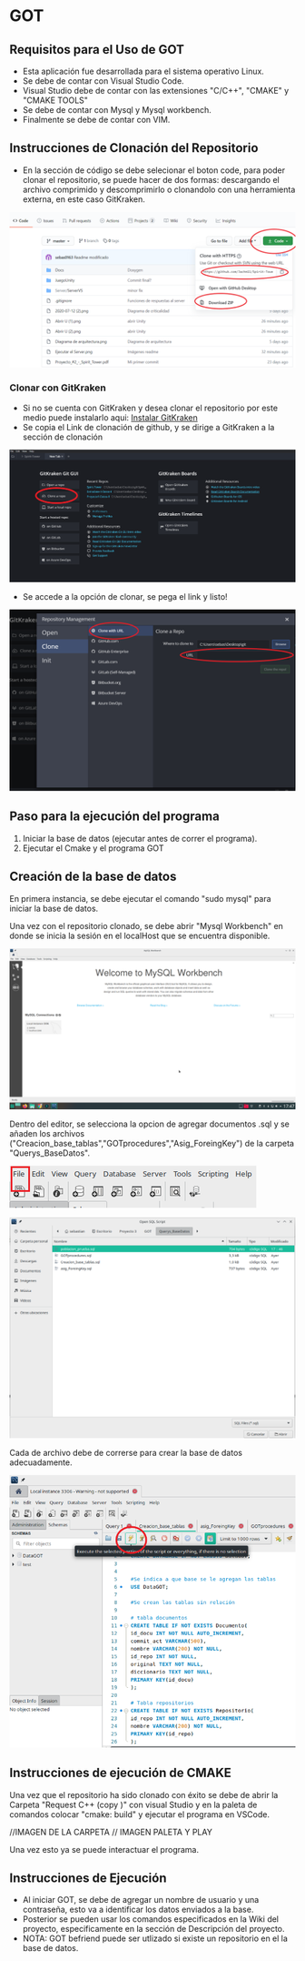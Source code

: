 # GOT 
## Requisitos para el Uso de GOT
* Esta aplicación fue desarrollada para el sistema operativo Linux.
* Se debe de contar con Visual Studio Code.
* Visual Studio debe de contar con las extensiones "C/C++", "CMAKE" y "CMAKE TOOLS"
* Se debe de contar con Mysql y Mysql workbench.
* Finalmente se debe de contar con VIM.

## Instrucciones de Clonación del Repositorio

* En la sección de código se debe selecionar el boton code, para poder clonar el repositorio, se puede hacer de dos formas: descargando el archivo comprimido y descomprimirlo o clonandolo con una herramienta externa, en este caso GitKraken.

![](https://github.com/Jachm11/Spirit-Tower/blob/master/clone.png)

### Clonar con GitKraken
* Si no se cuenta con GitKraken y desea clonar el repositorio por este medio puede instalarlo aqui: [Instalar GitKraken](https://support.gitkraken.com/how-to-install/)
* Se copia el Link de clonación de github, y se dirige a GitKraken a la sección de clonación 

![](https://github.com/Jachm11/Spirit-Tower/blob/master/clone%20git.png)

* Se accede a la opción de clonar, se pega el link y listo!

![](https://github.com/Jachm11/Spirit-Tower/blob/master/clone%202.png)


## Paso para la ejecución del programa

1) Iniciar la base de datos (ejecutar antes de correr el programa).
2) Ejecutar el Cmake y el programa GOT

## Creación de la base de datos 
En primera instancia, se debe ejecutar el comando "sudo mysql" para iniciar la base de datos.

Una vez con el repositorio clonado, se debe abrir "Mysql Workbench" en donde se inicia la sesión en el localHost que se encuentra disponible. 

![](https://github.com/sebas0163/GOT/blob/master/Diagramas/localhost.png)

Dentro del editor, se selecciona la opcion de agregar documentos .sql y se añaden los archivos ("Creacion_base_tablas","GOTprocedures","Asig_ForeingKey") de la carpeta "Querys_BaseDatos".

![](https://github.com/sebas0163/GOT/blob/master/Diagramas/abrir1.png)


![](https://github.com/sebas0163/GOT/blob/master/Diagramas/abrir2.png)

Cada de archivo debe de correrse para crear la base de datos adecuadamente.


![](https://github.com/sebas0163/GOT/blob/master/Diagramas/compilar.png)


## Instrucciones de ejecución de CMAKE 

Una vez que el repositorio ha sido clonado con éxito se debe de abrir la Carpeta "Request C++ (copy )" con visual Studio y en la paleta de comandos colocar "cmake: build" y ejecutar el programa en VSCode.

//IMAGEN DE LA CARPETA
// IMAGEN PALETA Y PLAY

Una vez esto ya se puede interactuar el programa.

## Instrucciones de Ejecución 
* Al iniciar GOT, se debe de agregar un nombre de usuario y una contraseña, esto va a identificar los datos enviados a la base.
* Posterior se pueden usar los comandos especificados en la Wiki del proyecto, especificamente en la sección de Descripción del proyecto.
* NOTA: GOT befriend puede ser utlizado si existe un repositorio en el la base de datos.
